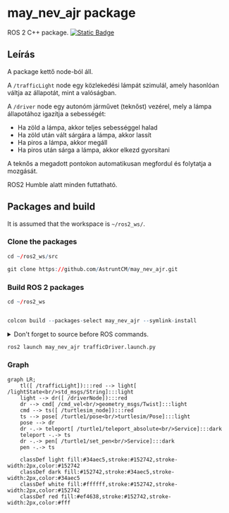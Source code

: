 # may_nev_ajr package
ROS 2 C++ package.  [![Static Badge](https://img.shields.io/badge/ROS_2-Humble-34aec5)](https://docs.ros.org/en/humble/)

## Leírás
A package kettő node-ból áll.

A `/trafficLight` node egy közlekedési lámpát szimulál, amely hasonlóan váltja az állapotát, mint a valóságban.

A `/driver` node egy autonóm járművet (teknőst) vezérel, mely a lámpa állapotához igazítja a sebességét:
- Ha zöld a lámpa, akkor teljes sebességgel halad
- Ha zöld után vált sárgára a lámpa, akkor lassít
- Ha piros a lámpa, akkor megáll
- Ha piros után sárga a lámpa, akkor elkezd gyorsítani

A teknős a megadott pontokon automatikusan megfordul és folytatja a mozgását.

ROS2 Humble alatt minden futtatható.

## Packages and build

It is assumed that the workspace is `~/ros2_ws/`.

### Clone the packages
``` r
cd ~/ros2_ws/src
```
``` r
git clone https://github.com/AstruntCM/may_nev_ajr.git
```

### Build ROS 2 packages
``` r
cd ~/ros2_ws
```
``` r

colcon build --packages-select may_nev_ajr --symlink-install
```

<details>
<summary> Don't forget to source before ROS commands.</summary>

``` bash
source ~/ros2_ws/install/setup.bash
```
</details>

``` r
ros2 launch may_nev_ajr trafficDriver.launch.py
```

### Graph
```mermaid
graph LR;
    tl([ /trafficLight]):::red --> light[ /lightState<br/>std_msgs/String]:::light
    light --> dr([ /driverNode]):::red
    dr --> cmd[ /cmd_vel<br/>geometry_msgs/Twist]:::light
    cmd --> ts([ /turtlesim_node]):::red
    ts --> pose[ /turtle1/pose<br/>turtlesim/Pose]:::light
    pose --> dr
    dr -.-> teleport[ /turtle1/teleport_absolute<br/>Service]:::dark
    teleport -.-> ts
    dr -.-> pen[ /turtle1/set_pen<br/>Service]:::dark
    pen -.-> ts
    
    classDef light fill:#34aec5,stroke:#152742,stroke-width:2px,color:#152742
    classDef dark fill:#152742,stroke:#34aec5,stroke-width:2px,color:#34aec5
    classDef white fill:#ffffff,stroke:#152742,stroke-width:2px,color:#152742
    classDef red fill:#ef4638,stroke:#152742,stroke-width:2px,color:#fff
```

